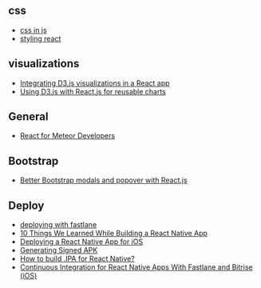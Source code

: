 css
---
- [css in js](https://github.com/MicheleBertoli/css-in-js)
- [styling react](http://survivejs.com/react/advanced-techniques/styling-react/)

visualizations
---
- [Integrating D3.js visualizations in a React app](http://nicolashery.com/integrating-d3js-visualizations-in-a-react-app/)
- [Using D3.js with React.js for reusable charts](https://10consulting.com/2014/02/19/d3-plus-reactjs-for-charting/)

General
---
- [React for Meteor Developers](http://blog.differential.com/react-for-meteor-developers/)

Bootstrap
---
- [Better Bootstrap modals and popover with React.js](https://clozeit.wordpress.com/2014/01/08/bootstrap-modals-and-popover-in-react-js/)

Deploy
---
- [deploying with fastlane](https://dbanck.svbtle.com/deploying-a-react-native-app-with-fastlane)
- [10 Things We Learned While Building a React Native App](https://medium.com/@tomgoldenberg/10-things-we-learned-while-building-a-react-native-app-44e22f1c06f#.d3005vvrg)
- [Deploying a React Native App for iOS](https://medium.com/react-native-development/deploying-a-react-native-app-for-ios-pt-1-a79dfd15acb8#.lk1gjkf41)
- [Generating Signed APK](https://facebook.github.io/react-native/docs/signed-apk-android.html)
- [How to build .IPA for React Native?](http://www.devsplanet.com/question/35476349)
- [Continuous Integration for React Native Apps With Fastlane and Bitrise (iOS)](http://blog.thebakery.io/continuous-integration-for-react-native-applications-with-fastlane-and-bitrise-ios-version/)
